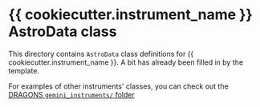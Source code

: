 # {{ cookiecutter.instrument_name }} AstroData class

This directory contains `AstroData` class definitions for {{
cookiecutter.instrument_name }}. A bit has already been filled in by the
template.

For examples of other instruments' classes, you can check out the
[DRAGONS `gemini_instruments/` folder][gemini instruments github]

[gemini instruments github]: https://github.com/GeminiDRSoftware/DRAGONS/tree/master/gemini_instruments
